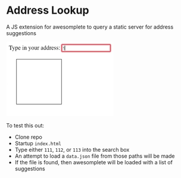 # Address Lookup
A JS extension for awesomplete to query a static server for address suggestions

![alt text](address_lookup_demo.gif "Address Lookup Demo")


To test this out:
- Clone repo
- Startup `index.html`
- Type either `111`, `112`, or `113` into the search box
- An attempt to load a `data.json` file from those paths will be made
- If the file is found, then awesomplete will be loaded with a list of suggestions
